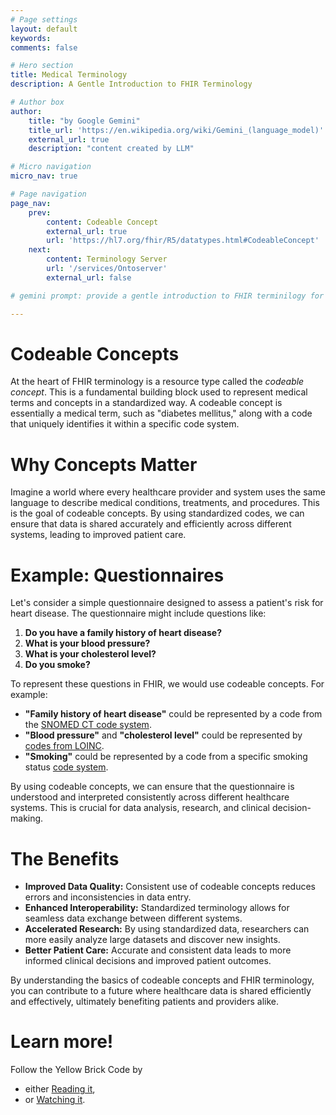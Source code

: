 ```yaml
---
# Page settings
layout: default
keywords:
comments: false

# Hero section
title: Medical Terminology
description: A Gentle Introduction to FHIR Terminology

# Author box
author:
    title: "by Google Gemini"
    title_url: 'https://en.wikipedia.org/wiki/Gemini_(language_model)'
    external_url: true
    description: "content created by LLM"

# Micro navigation
micro_nav: true

# Page navigation
page_nav:
    prev:
        content: Codeable Concept
        external_url: true
        url: 'https://hl7.org/fhir/R5/datatypes.html#CodeableConcept'
    next:
        content: Terminology Server
        url: '/services/Ontoserver'
        external_url: false

# gemini prompt: provide a gentle introduction to FHIR terminilogy for medically trained staff. Begin with the idea of a codeable concept. Use questionnaires as a use case.

---
```


# Codeable Concepts

At the heart of FHIR terminology is a resource type called the *codeable concept*. This is a fundamental building block used to represent medical terms and concepts in a standardized way. A codeable concept is essentially a medical term, such as "diabetes mellitus," along with a code that uniquely identifies it within a specific code system.

# Why Concepts Matter

Imagine a world where every healthcare provider and system uses the same language to describe medical conditions, treatments, and procedures. This is the goal of codeable concepts. By using standardized codes, we can ensure that data is shared accurately and efficiently across different systems, leading to improved patient care.

# Example: Questionnaires

Let's consider a simple questionnaire designed to assess a patient's risk for heart disease. The questionnaire might include questions like:

1. **Do you have a family history of heart disease?**
2. **What is your blood pressure?**
3. **What is your cholesterol level?**
4. **Do you smoke?**

To represent these questions in FHIR, we would use codeable concepts. For example:

* **"Family history of heart disease"** could be represented by a code from the [SNOMED CT code system](https://en.wikipedia.org/wiki/SNOMED_CT).
* **"Blood pressure"** and **"cholesterol level"** could be represented by [codes from LOINC](https://en.wikipedia.org/wiki/LOINC).
* **"Smoking"** could be represented by a code from a specific smoking status [code system](https://www.hl7.org/fhir/codesystem.html).

By using codeable concepts, we can ensure that the questionnaire is understood and interpreted consistently across different healthcare systems. This is crucial for data analysis, research, and clinical decision-making.

# The Benefits

* **Improved Data Quality:** Consistent use of codeable concepts reduces errors and inconsistencies in data entry.
* **Enhanced Interoperability:** Standardized terminology allows for seamless data exchange between different systems.
* **Accelerated Research:** By using standardized data, researchers can more easily analyze large datasets and discover new insights.
* **Better Patient Care:** Accurate and consistent data leads to more informed clinical decisions and improved patient outcomes.

By understanding the basics of codeable concepts and FHIR terminology, you can contribute to a future where healthcare data is shared efficiently and effectively, ultimately benefiting patients and providers alike.

# Learn more!

Follow the Yellow Brick Code by 

* either [Reading it](https://www.devdays.com/wp-content/uploads/2023/08/230606_DionMcMurtrie_Yellow-Brick-Code.pdf),
* or [Watching it](https://youtu.be/40Lvv2t8OxU?si=m20daFNMDSD7TBab).

 
